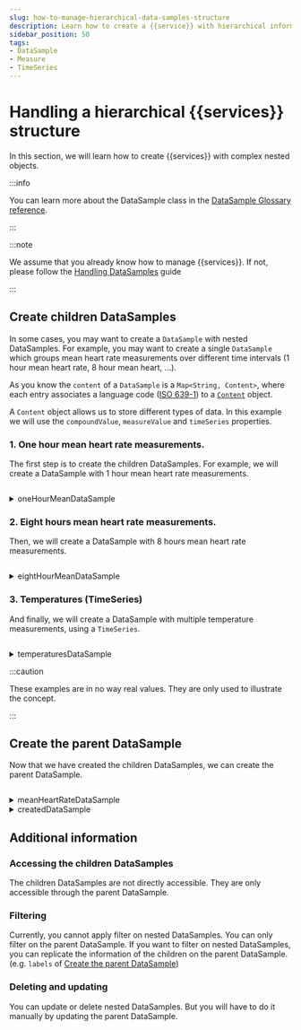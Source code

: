 ```yaml
---
slug: how-to-manage-hierarchical-data-samples-structure
description: Learn how to create a {{service}} with hierarchical information.
sidebar_position: 50
tags:
- DataSample
- Measure
- TimeSeries
---
```


# Handling a hierarchical {{services}} structure

In this section, we will learn how to create {{services}} with complex nested objects.

:::info

You can learn more about the DataSample class in the [DataSample Glossary reference](/{{sdk}}/glossary#data-sample).

:::

:::note

We assume that you already know how to manage {{services}}. If not, please follow the [Handling DataSamples](/{{sdk}}/how-to/how-to-manage-data-samples/index.md) guide

:::

## Create children DataSamples

In some cases, you may want to create a `DataSample` with nested DataSamples. 
For example, you may want to create a single `DataSample` which groups mean heart rate measurements over
different time intervals (1 hour mean heart rate, 8 hour mean heart, ...).

As you know the `content` of a `DataSample` is a `Map<String, Content>`, where each entry associates a language code ([ISO 639-1](https://en.wikipedia.org/wiki/List_of_ISO_639-1_codes)) to a [`Content`](/{{sdk}}/references/classes/Content) object.

A `Content` object allows us to store different types of data. In this example we will use the `compoundValue`, `measureValue` and `timeSeries` properties.

### 1. One hour mean heart rate measurements.

The first step is to create the children DataSamples. For example, we will create a DataSample with 1 hour mean heart rate measurements.

<!-- file://code-samples/{{sdk}}/how-to/hierarchical-datasample/index.mts snippet:create children dataSample one hour mean-->
```typescript
```
<!-- output://code-samples/{{sdk}}/how-to/hierarchical-datasample/oneHourMeanDataSample.txt -->
<details>
<summary>oneHourMeanDataSample</summary>

```json
```
</details>

### 2. Eight hours mean heart rate measurements.

Then, we will create a DataSample with 8 hours mean heart rate measurements.

<!-- file://code-samples/{{sdk}}/how-to/hierarchical-datasample/index.mts snippet:create children dataSample eight hour mean-->
```typescript
```
<!-- output://code-samples/{{sdk}}/how-to/hierarchical-datasample/eightHourMeanDataSample.txt -->
<details>
<summary>eightHourMeanDataSample</summary>

```json
```
</details>

### 3. Temperatures (TimeSeries)

And finally, we will create a DataSample with multiple temperature measurements, using a `TimeSeries`.

<!-- file://code-samples/{{sdk}}/how-to/hierarchical-datasample/index.mts snippet:create children dataSample temperatures-->
```typescript
```
<!-- output://code-samples/{{sdk}}/how-to/hierarchical-datasample/temperaturesDataSample.txt -->
<details>
<summary>temperaturesDataSample</summary>

```json
```
</details>

:::caution

These examples are in no way real values. They are only used to illustrate the concept.

:::

## Create the parent DataSample

Now that we have created the children DataSamples, we can create the parent DataSample.

<!-- file://code-samples/{{sdk}}/how-to/hierarchical-datasample/index.mts snippet:create heart rate datasample-->
```typescript
```
<!-- output://code-samples/{{sdk}}/how-to/hierarchical-datasample/meanHeartRateDataSample.txt -->
<details>
<summary>meanHeartRateDataSample</summary>

```json
```
</details>

<!-- output://code-samples/{{sdk}}/how-to/hierarchical-datasample/createdDataSample.txt -->
<details>
<summary>createdDataSample</summary>

```json
```
</details>

## Additional information

### Accessing the children DataSamples

The children DataSamples are not directly accessible. They are only accessible through the parent DataSample.

### Filtering

Currently, you cannot apply filter on nested DataSamples. You can only filter on the parent DataSample. If you want to filter on nested DataSamples, you can replicate the information of the children on the parent DataSample. (e.g. `labels` of [Create the parent DataSample](#create-the-parent-datasample))

### Deleting and updating

You can update or delete nested DataSamples. But you will have to do it manually by updating the parent DataSample.

